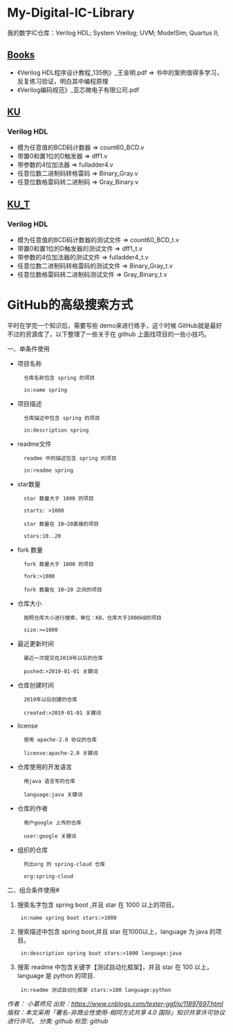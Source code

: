 # My-Digital-IC-Library
我的数字IC仓库：Verilog HDL; System Vreilog; UVM; ModelSim; Quartus II;
## [Books](./Books)
 - 《Verilog HDL程序设计教程_135例》_王金明.pdf  =>  书中的案例值得多学习，反复练习验证，明白其中编程原理
 - 《Verilog编码规范》_亚芯微电子有限公司.pdf

## [KU](./KU)
### Verilog HDL
 - 模为任意值的BCD码计数器  =>  count60_BCD.v
 - 带置0和置1位的D触发器  =>  dff1.v
 - 带参数的4位加法器  =>  fulladder4.v
 - 任意位数二进制码转格雷码  =>  Binary_Gray.v
 - 任意位数格雷码转二进制码  =>  Gray_Binary.v


## [KU_T](./KU_T)
### Verilog HDL
 - 模为任意值的BCD码计数器的测试文件  =>  count60_BCD_t.v
 - 带置0和置1位的D触发器的测试文件  =>  dff1_t.v
 - 带参数的4位加法器的测试文件  =>  fulladder4_t.v
 - 任意位数二进制码转格雷码的测试文件  =>  Binary_Gray_t.v
 - 任意位数格雷码转二进制码测试文件  =>  Gray_Binary_t.v
 
 
 
 
 
 
 # GitHub的高级搜索方式

平时在学完一个知识后，需要写些 demo来进行练手，这个时候 GitHub就是最好不过的资源库了，以下整理了一些关于在 github 上面找项目的一些小技巧。

一、单条件使用
- 项目名称

        仓库名称包含 spring 的项目

        in:name spring

- 项目描述

        仓库描述中包含 spring 的项目

        in:description spring

- readme文件

        readme 中的描述包含 spring 的项目

        in:readme spring

- star数量

        star 数量大于 1000 的项目

        starts: >1000

        star 数量在 10~20直接的项目

        stars:10..20

- fork 数量

        fork 数量大于 1000 的项目

        fork:>1000

        fork 数量在 10~20 之间的项目

- 仓库大小

        按照仓库大小进行搜索，单位：KB，仓库大于1000kB的项目

        size:>=1000

- 最近更新时间

        最近一次提交在2019年以后的仓库

        pushed:>2019-01-01 关键词

- 仓库创建时间

        2019年以后创建的仓库

        created:>2019-01-01 关键词

- license

        使用 apache-2.0 协议的仓库

        license:apache-2.0 关键词

- 仓库使用的开发语言

        用java 语言写的仓库

        language:java 关键词

- 仓库的作者

        用户google 上传的仓库

        user:google 关键词

- 组织的仓库

        列出org 的 spring-cloud 仓库

        org:spring-cloud

二、组合条件使用#
1. 搜索名字包含 spring boot ,并且 star 在 1000 以上的项目。

        in:name spring boot stars:>1000

2. 搜索描述中包含 spring boot,并且 star 在1000以上，language 为 java 的项目。

        in:description spring boot stars:>1000 language:java

3. 搜索 readme 中包含关键字【测试自动化框架】，并且 star 在 100 以上，language 是 python 的项目.

        in:readme 测试自动化框架 stars:>100 language:python

*作者： 小葛师兄*
*出处：https://www.cnblogs.com/tester-ggf/p/11897697.html*
*版权：本文采用「署名-非商业性使用-相同方式共享 4.0 国际」知识共享许可协议进行许可。*
*分类: github*
*标签: github*

 
